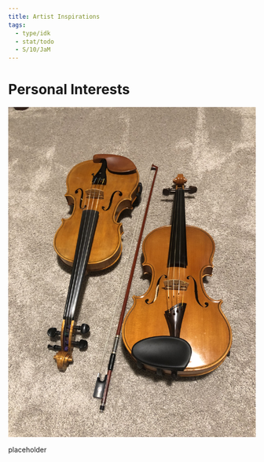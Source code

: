 ```yaml
---
title: Artist Inspirations
tags:
  - type/idk
  - stat/todo
  - S/10/JaM
---
```


# Personal Interests

![2 of my violins](media/2%20of%20my%20violins.jpg)

placeholder
